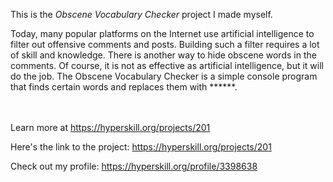 This is the *Obscene Vocabulary Checker* project I made myself.


<p>Today, many popular platforms on the Internet use artificial intelligence to filter out offensive comments and posts. Building such a filter&nbsp;requires a lot of skill and knowledge. There is another way to hide&nbsp;obscene words in the comments. Of course, it is not as effective as artificial intelligence, but it will do the job. The Obscene Vocabulary Checker&nbsp;is a simple console program that finds certain words and replaces them with ******.</p><br/><br/>Learn more at <a href="https://hyperskill.org/projects/201?utm_source=ide&utm_medium=ide&utm_campaign=ide&utm_content=project-card">https://hyperskill.org/projects/201</a>

Here's the link to the project: https://hyperskill.org/projects/201

Check out my profile: https://hyperskill.org/profile/3398638